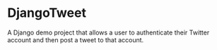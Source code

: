 # DjangoTweet
A Django demo project that allows a user to authenticate their Twitter account and then post a tweet to that account.
